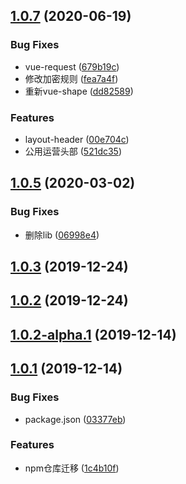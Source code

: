 ## [1.0.7](https://github.com/halobear/npm-packages/compare/v1.0.6...v1.0.7) (2020-06-19)


### Bug Fixes

* vue-request ([679b19c](https://github.com/halobear/npm-packages/commit/679b19c09ce8b6f0593c1321b6332045bbb72db0))
* 修改加密规则 ([fea7a4f](https://github.com/halobear/npm-packages/commit/fea7a4fbdf3ac207e3de19127606fad931e7206d))
* 重新vue-shape ([dd82589](https://github.com/halobear/npm-packages/commit/dd82589870b8feda9ee12a82af205fd60636f60d))


### Features

* layout-header ([00e704c](https://github.com/halobear/npm-packages/commit/00e704c3c886cf5e0642c3f7ef9734df8d6475a4))
* 公用运营头部 ([521dc35](https://github.com/halobear/npm-packages/commit/521dc35ebfd8d21fd72861c0745bde363628b706))



## [1.0.5](https://github.com/halobear/npm-packages/compare/v1.0.4...v1.0.5) (2020-03-02)


### Bug Fixes

* 删除lib ([06998e4](https://github.com/halobear/npm-packages/commit/06998e43bdf491d5b65094c8a8efe83d7116d439))



## [1.0.3](https://github.com/halobear/npm-packages/compare/v1.0.2...v1.0.3) (2019-12-24)



## [1.0.2](https://github.com/halobear/npm-packages/compare/v1.0.2-alpha.1...v1.0.2) (2019-12-24)



## [1.0.2-alpha.1](https://github.com/halobear/npm-packages/compare/v1.0.2-alpha.0...v1.0.2-alpha.1) (2019-12-14)



## [1.0.1](https://github.com/halobear/npm-packages/compare/v1.0.0...v1.0.1) (2019-12-14)


### Bug Fixes

* package.json ([03377eb](https://github.com/halobear/npm-packages/commit/03377eb2e59aec1bf3e0e75608478225eefd03e2))


### Features

* npm仓库迁移 ([1c4b10f](https://github.com/halobear/npm-packages/commit/1c4b10f402b3d601be9a4cf062b99c025b50c5a7))



